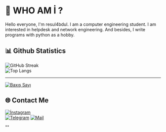 # 💫 WHO AM İ ?
Hello everyone, I'm resul4bdul. I am a computer engineering student. I am interested in helpdesk and network engineering. And besides, I write programs with python as a hobby.



## 📊 Github Statistics
![GitHub Streak](https://github-readme-streak-stats.herokuapp.com/?user=resul4bdul&theme=dark&hide_border=true)  
![Top Langs](https://github-readme-stats.vercel.app/api/top-langs/?username=resul4bdul&theme=dark&hide_border=true&include_all_commits=true&count_private=false&layout=compact)

---

[![Baxış Sayı](https://visitcount.itsvg.in/api?id=resul4bdul&icon=0&color=0)](https://visitcount.itsvg.in)

## 🌐 Contact Me
[![İnstagram](https://img.shields.io/badge/Instagram-E4405F?style=for-the-badge&logo=instagram&logoColor=white)]([https://www.instagram.com/resul4bdul/])  
[![Telegram](https://img.shields.io/badge/Telegram-%230077B5.svg?logo=telegram&logoColor=white&logoWidth=40&style=for-the-badge)](https://t.me/resul4bdul)
[![Mail](https://img.shields.io/badge/Gmail-D14836?style=for-the-badge&logo=gmail&logoColor=white)](mailto:resul4bdul@gmail.com)




""

